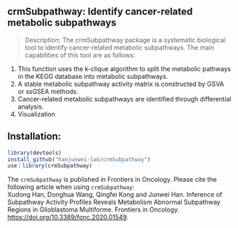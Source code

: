 ## crmSubpathway: Identify cancer-related metabolic subpathways

> Description: The crmSubpathway package is a systematic biological tool to identify cancer-related metabolic subpathways. The main capabilities of this tool are as follows: 
1. This function uses the k-clique algorithm to split the metabolic pathways in the KEGG database into metabolic subpathways. 
2. A stable metabolic subpathway activity matrix is constructed by GSVA or ssGSEA methods. 
3. Cancer-related metabolic subpathways are identified through differential analysis. 
4. Visualization


## Installation: 
```R
library(devtools)
install_github("hanjunwei-lab/crmSubpathway")
use：library(crmSubpathway)
```

The `crmSubpathway` is published in Frontiers in Oncology. Please cite the following article when using `crmSubpathway`:  
Xudong Han, Donghua Wang, Qingfei Kong and Junwei Han. Inference of Subpathway Activity Profiles Reveals Metabolism Abnormal Subpathway Regions in Glioblastoma Multiforme. Frontiers in Oncology. https://doi.org/10.3389/fonc.2020.01549. 
